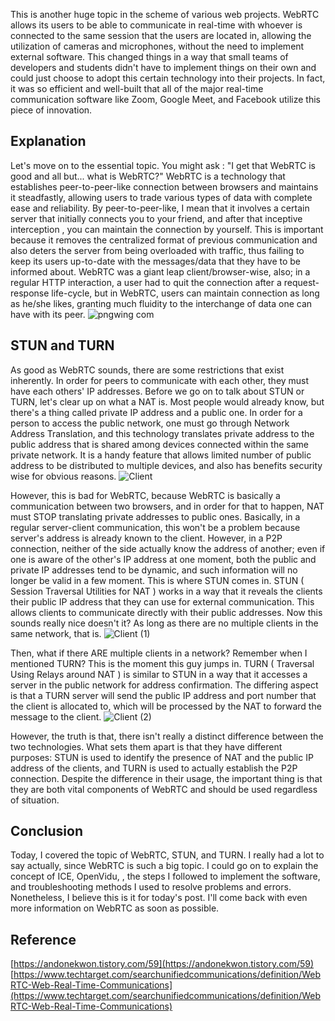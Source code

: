 ﻿---
categories: [ Study, WebRTC ]
tags: [ webrtc ] 
---

This is another huge topic in the scheme of various web projects. WebRTC allows its users to be able to communicate in real-time with whoever is connected to the same session that the users are located in, allowing the utilization of cameras and microphones, without the need to implement external software. This changed things in a way that small teams of developers and students didn't have to implement things on their own and could just choose to adopt this certain technology into their projects. In fact, it was so efficient and well-built that all of the major real-time communication software like Zoom, Google Meet, and Facebook utilize this piece of innovation.

## Explanation
Let's move on to the essential topic. You might ask : "I get that WebRTC is good and all but... what is WebRTC?" WebRTC is a technology that establishes peer-to-peer-like connection between browsers and maintains it steadfastly, allowing users to trade various types of data with complete ease and reliability. By peer-to-peer-like, I mean that it involves a certain server that initially connects you to your friend, and after that inceptive interception , you can maintain the connection by yourself. This is important because it removes the centralized format of previous communication and also deters the server from being overloaded with traffic, thus failing to keep its users up-to-date with the messages/data that they have to be informed about. WebRTC was a giant leap client/browser-wise, also; in a regular HTTP interaction, a user had to quit the connection after a request-response life-cycle, but in WebRTC, users can maintain connection as long as he/she likes, granting much fluidity to the interchange of data one can have with its peer.
  ![pngwing com](https://github.com/govltjsdnd24/govltjsdnd24.github.io/assets/38126462/cbdc0138-af96-4093-a021-775d68629bb2)

## STUN and TURN
As good as WebRTC sounds, there are some restrictions that exist inherently. In order for peers to communicate with each other, they must have each others' IP addresses. Before we go on to talk about STUN or TURN, let's clear up on what a NAT is. Most people would already know, but there's a thing called private IP address and a public one. In order for a person to access the public network, one must go through Network Address Translation, and this technology translates private address to the public address that is shared among devices connected within the same private network. It is a handy feature that allows limited number of public address to be distributed to multiple devices, and also has benefits security wise for obvious reasons.
![Client](https://github.com/govltjsdnd24/govltjsdnd24.github.io/assets/38126462/2c0087c0-c4dc-4534-a65a-362642a658be)

However, this is bad for WebRTC, because WebRTC is basically a communication between two browsers, and in order for that to happen, NAT must STOP translating private addresses to public ones. Basically, in a regular server-client communication, this won't be a problem because server's address is already known to the client. However, in a P2P connection, neither of the side actually know the address of another; even if one is aware of the other's IP address at one moment, both the public and private IP addresses tend to be dynamic, and such information will no longer be valid in a few moment. This is where STUN comes in. STUN ( Session Traversal Utilities for NAT ) works in a way that it reveals the clients their public IP address that they can use for external communication. This allows clients to communicate directly with their public addresses. Now this sounds really nice doesn't it? As long as there are no multiple clients in the same network, that is.
![Client (1)](https://github.com/govltjsdnd24/govltjsdnd24.github.io/assets/38126462/1a19a18e-cc4f-4b25-a321-ba3eaccaf643)

Then, what if there ARE multiple clients in a network? Remember when I mentioned TURN? This is the moment this guy jumps in. TURN ( Traversal Using Relays around NAT ) is similar to STUN in a way that it accesses a server in the public network for address confirmation. The differing aspect is that a TURN server will send the public IP address and port number that the client is allocated to, which will be processed by the NAT to forward the message to the client. 
![Client (2)](https://github.com/govltjsdnd24/govltjsdnd24.github.io/assets/38126462/5e7d023b-5813-4d1d-b1f2-58c7abcf6c2a)

However, the truth is that, there isn't really a distinct difference between the two technologies. What sets them apart is that they have different purposes: STUN is used to identify the presence of NAT and the public IP address of the clients, and TURN is used to actually establish the P2P connection. Despite the difference in their usage, the important thing is that they are both vital components of WebRTC and should be used regardless of situation. 
 
## Conclusion 
Today, I covered the topic of WebRTC, STUN, and TURN. I really had a lot to say actually, since WebRTC is such a big topic. I could go on to explain the concept of ICE, OpenVidu, , the steps I followed to implement the software, and troubleshooting methods I used to resolve problems and errors. Nonetheless, I believe this is it for today's post. I'll come back with even more information on WebRTC as soon as possible.


## Reference
[https://andonekwon.tistory.com/59](https://andonekwon.tistory.com/59)
[https://www.techtarget.com/searchunifiedcommunications/definition/WebRTC-Web-Real-Time-Communications](https://www.techtarget.com/searchunifiedcommunications/definition/WebRTC-Web-Real-Time-Communications)


